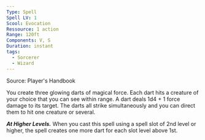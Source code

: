 ```yaml
---
Type: Spell
Spell LV: 1
Scool: Evocation
Ressource: 1 action
Range: 120ft
Components: V, S
Duration: instant
tags:
  - Sorcerer
  - Wizard
---
```

Source: Player's Handbook

You create three glowing darts of magical force. Each dart hits a creature of your choice that you can see within range. A dart deals 1d4 + 1 force damage to its target. The darts all strike simultaneously and you can direct them to hit one creature or several.

**_At Higher Levels._** When you cast this spell using a spell slot of 2nd level or higher, the spell creates one more dart for each slot level above 1st.
